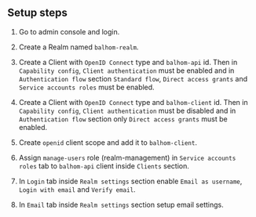 ## Setup steps

1. Go to admin console and login.

2. Create a Realm named `balhom-realm`.

3. Create a Client with `OpenID Connect` type and `balhom-api` id. Then in `Capability config`, `Client authentication` must be enabled and in `Authentication flow` section `Standard flow`, `Direct access grants` and `Service accounts roles` must be enabled.

4. Create a Client with `OpenID Connect` type and `balhom-client` id. Then in `Capability config`, `Client authentication` must be disabled and in `Authentication flow` section only `Direct access grants` must be enabled.

5. Create `openid` client scope and add it to `balhom-client`.

6. Assign `manage-users` role (realm-management) in `Service accounts roles` tab to `balhom-api` client inside `Clients` section.

7. In `Login` tab inside `Realm settings` section enable `Email as username`, `Login with email` and `Verify email`.

7. In `Email` tab inside `Realm settings` section setup email settings.
